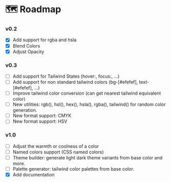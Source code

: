 # 🗺 Roadmap

### v0.2

- [x] Add support for rgba and hsla
- [x] Blend Colors
- [x] Adjust Opacity

### v0.3

- [ ] Add support for Tailwind States (hover:, focus:, ...)
- [ ] Add support for non standard tailwind colors (bg-[#efefef], text-[#efefef], ...)
- [ ] Improve tailwind color conversion (can get nearest tailwind equivalent color)
- [ ] New utilities: rgb(), hsl(), hex(), hsla(), rgba(), tailwind() for random color generation.
- [ ] New format support: CMYK
- [ ] New format support: HSV

### v1.0

- [ ] Adjust the warmth or coolness of a color
- [ ] Named colors support (CSS named colors)
- [ ] Theme builder: generate light dark theme variants from base color and more.
- [ ] Palette generator: tailwind color palettes from base color.
- [x] Add documentation
